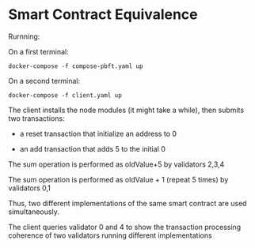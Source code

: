 # Smart Contract Equivalence
Rurnning: 

On a first terminal:

```console
docker-compose -f compose-pbft.yaml up
```

On a second terminal:

```console
docker-compose -f client.yaml up
```


The client installs the node modules (it might take a while), then submits two transactions:

- a reset transaction that initialize an address to 0

- an add transaction that adds 5 to the initial 0

The sum operation is performed as oldValue+5 by validators 2,3,4

The sum operation is performed as oldValue + 1 (repeat 5 times) by validators 0,1

Thus, two different implementations of the same smart contract are used simultaneously.

The client queries validator 0 and 4 to show the transaction processing coherence of two validators running different implementations



